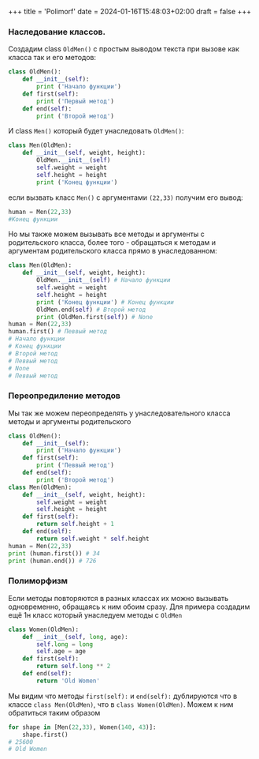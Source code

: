 +++
title = 'Polimorf'
date = 2024-01-16T15:48:03+02:00
draft = false
+++
### Наследование классов. 
Создадим class `OldMen()` c простым выводом текста при вызове как класса так и его методов:
```python
class OldMen():
    def __init__(self):
        print ('Начало функции')
    def first(self):
        print ('Первый метод')
    def end(self):
        print ('Второй метод')
```
И class `Men()` который будет унаследовать `OldMen()`:
```python
class Men(OldMen):
    def __init__(self, weight, height):
        OldMen.__init__(self)
        self.weight = weight
        self.height = height
        print ('Конец функции')
```
если вызвать класс `Меn()` с аргументами `(22,33)` получим его вывод:
```python        
human = Men(22,33)
#Конец функции
```
Но мы также можем вызывать все методы и аргументы с родительского класса, более того - обращаться к методам и аргументам родительского класса прямо в унаследованном:
```python
class Men(OldMen):
    def __init__(self, weight, height):
        OldMen.__init__(self) # Начало функции
        self.weight = weight
        self.height = height
        print ('Конец функции') # Конец функции
        OldMen.end(self) # Второй метод
        print (OldMen.first(self)) # None
human = Men(22,33)
human.first() # Певвый метод
# Начало функции
# Конец функции
# Второй метод
# Певвый метод
# None
# Певвый метод
```
### Переопредиление методов
Мы так же можем переопределять у унаследовательного класса методы и аргументы родительского
```python
class OldMen():
    def __init__(self):
        print ('Начало функции')
    def first(self):
        print ('Певвый метод')
    def end(self):
        print ('Второй метод')
class Men(OldMen):
    def __init__(self, weight, height):
        self.weight = weight
        self.height = height
    def first(self):
        return self.height + 1
    def end(self):
        return self.weight * self.height
human = Men(22,33)
print (human.first()) # 34
print (human.end()) # 726
```
### Полиморфизм
Если методы повторяются в разных классах их можно вызывать одновременно, обращаясь к ним обоим сразу. Для примера создадим ещё 1н класс который унаследуем методы с `OldMen`
```python
class Women(OldMen):
    def __init__(self, long, age):
        self.long = long
        self.age = age
    def first(self):
        return self.long ** 2
    def end(self):
        return 'Old Women'
```
Мы видим что методы `first(self):` и `end(self):` дублируются что в классе `class Men(OldMen)`, что в `class Women(OldMen)`. Можем к ним обратиться таким образом
```python        
for shape in [Men(22,33), Women(140, 43)]:
    shape.first()
# 25600
# Old Women
```


